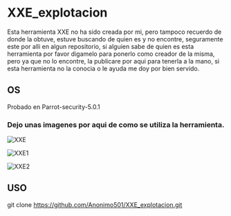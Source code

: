 # XXE_explotacion

Esta herramienta XXE no ha sido creada por mi, pero tampoco recuerdo de donde la obtuve, estuve buscando de quien es y no encontre, seguramente este por alli en algun repositorio, si alguien sabe de quien es esta herramienta por favor digamelo para ponerlo como creador de la misma, pero ya que no lo encontre, la publicare por aqui para tenerla a la mano, si esta herramienta no la conocia o le ayuda me doy por bien servido.

## OS

Probado en Parrot-security-5.0.1

### Dejo unas imagenes por aqui de como se utiliza la herramienta.

![XXE](https://user-images.githubusercontent.com/67207446/211211274-70cfcff2-0f91-4563-ab24-2c2391691613.png)

![XXE1](https://user-images.githubusercontent.com/67207446/211211282-b2378ec9-1971-4bf4-816e-cada8b7a4651.png)

![XXE2](https://user-images.githubusercontent.com/67207446/211211287-7489f385-f11c-4334-8af0-2a2d8fbe6080.png)

## USO

git clone https://github.com/Anonimo501/XXE_explotacion.git


